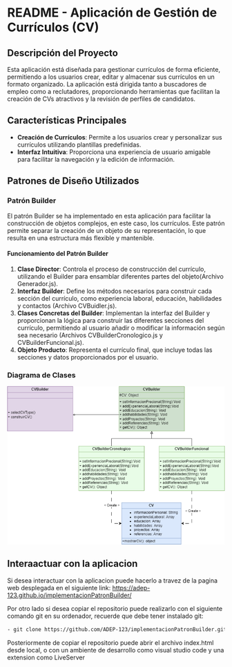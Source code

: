 # README - Aplicación de Gestión de Currículos (CV)

## Descripción del Proyecto

Esta aplicación está diseñada para gestionar currículos de forma eficiente, permitiendo a los usuarios crear, editar y almacenar sus currículos en un formato organizado. La aplicación está dirigida tanto a buscadores de empleo como a reclutadores, proporcionando herramientas que facilitan la creación de CVs atractivos y la revisión de perfiles de candidatos.

## Características Principales

- **Creación de Currículos**: Permite a los usuarios crear y personalizar sus currículos utilizando plantillas predefinidas.
- **Interfaz Intuitiva**: Proporciona una experiencia de usuario amigable para facilitar la navegación y la edición de información.

## Patrones de Diseño Utilizados

### Patrón Builder

El patrón Builder se ha implementado en esta aplicación para facilitar la construcción de objetos complejos, en este caso, los currículos. Este patrón permite separar la creación de un objeto de su representación, lo que resulta en una estructura más flexible y mantenible.

#### Funcionamiento del Patrón Builder

1. **Clase Director**: Controla el proceso de construcción del currículo, utilizando el Builder para ensamblar diferentes partes del objeto(Archivo Generador.js).
2. **Interfaz Builder**: Define los métodos necesarios para construir cada sección del currículo, como experiencia laboral, educación, habilidades y contactos (Archivo CVBuidler.js).
3. **Clases Concretas del Builder**: Implementan la interfaz del Builder y proporcionan la lógica para construir las diferentes secciones del currículo, permitiendo al usuario añadir o modificar la información según sea necesario (Archivos CVBuilderCronologico.js y CVBuilderFuncional.js).
4. **Objeto Producto**: Representa el currículo final, que incluye todas las secciones y datos proporcionados por el usuario.

### Diagrama de Clases
<img src="DriagramadeClases.png">

## Interaactuar con la aplicacion

Si desea interactuar con la aplicacion puede hacerlo a travez de la pagina web desplegada en el siguiente link:
https://adep-123.github.io/implementacionPatronBuilder/

Por otro lado si desea copiar el repositorio puede realizarlo con el siguiente comando git en su ordenador, recuerde que debe tener instalado git:
```bash
- git clone https://github.com/ADEP-123/implementacionPatronBuilder.git
```
Posteriormente de copiar el repositorio puede abrir el archivo index.html desde local, o con un ambiente de desarrollo como visual studio code y una extension como LiveServer
